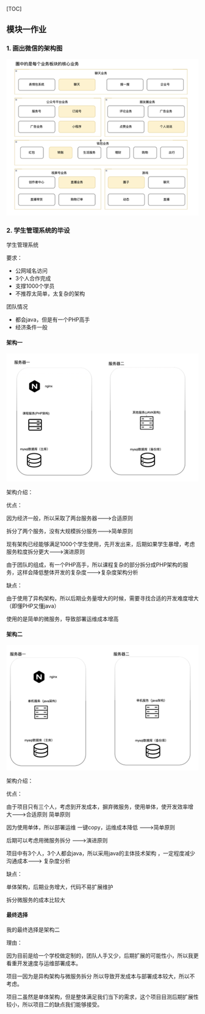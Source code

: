 [TOC]



## 模块一作业

### 1. 画出微信的架构图

![image-20220331211702096](static/images/image-20220331211702096.png)

### 2. 学生管理系统的毕设

学生管理系统

要求：

- 公网域名访问
- 3个人合作完成
- 支撑1000个学员
- 不推荐太简单，太复杂的架构

团队情况

- 都会java，但是有一个PHP高手
- 经济条件一般



#### 架构一

![image-20220331213532228](static/images/image-20220331213532228.png)

架构介绍：

优点：

因为经济一般，所以采取了两台服务器--->合适原则

拆分了两个服务，没有大规模拆分服务--->简单原则

现有架构已经能够满足1000个学生使用，先开发出来，后期如果学生暴增，考虑服务粒度拆分更大--->演进原则

由于团队的组成，有一个PHP高手，所以课程复杂的部分拆分成PHP架构的服务，这样会降低整体开发的复杂度--->复杂度架构分析

缺点：

由于使用了异构架构，所以后期业务量增大的时候，需要寻找合适的开发难度增大（即懂PHP又懂java）

使用的是简单的微服务，导致部署运维成本增高

#### 架构二

![image-20220331214124029](static/images/image-20220331214124029.png)

架构介绍：

优点：

由于项目只有三个人，考虑到开发成本，摒弃微服务，使用单体，使开发效率增大--->合适原则   简单原则

因为使用单体，所以部署运维 一键copy，运维成本降低  --->简单原则

后期可以考虑用微服务拆分 --->演进原则

项目中有3个人，3个人都会java，所以采用java的主体技术架构 ，一定程度减少沟通成本---> 复杂度分析



缺点：

单体架构，后期业务增大，代码不易扩展维护

拆分微服务的成本比较大

#### 最终选择

我的最终选择是架构二

理由：

因为目前是给一个学校做定制的，团队人手又少，后期扩展的可能性小，所以我更看重开发速度与运维部署成本。

项目一因为是异构架构与微服务拆分 所以导致开发成本与部署成本较大，所以不考虑。

项目二虽然是单体架构，但是整体满足我们当下的需求，这个项目目测后期扩展性较小，所以项目二的缺点我们能够接受。